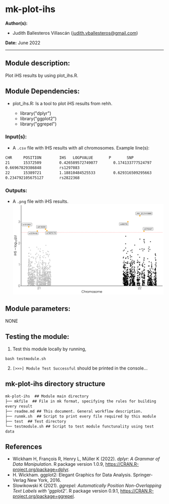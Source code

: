 # mk-plot-ihs
**Author(s):**

* Judith Ballesteros Villascán (judith.vballesteros@gmail.com)

**Date:** June 2022

---

## Module description:
Plot iHS results by using plot_ihs.R.

## Module Dependencies:
* plot_ihs.R: Is a tool to plot iHS results from rehh.

    * library("dplyr")
    * library("ggplot2")
    * library("ggrepel")

### Input(s):

* A `.csv` file with IHS results with all chromosomes. 
Example line(s):
```
CHR     POSITION        IHS   LOGPVALUE       P       SNP
21      15372509        0.426589572749077       0.174133777524797       0.66967829386848        rs1297083
22      15389721        1.18810484525533        0.629316509295663       0.234792105675127       rs2822368
```

### Outputs:

* A `.png` file with iHS results.
![Example of iHS plot](../../dev_notes/ihs_results.png)

## Module parameters:
NONE

## Testing the module:

1. Test this module locally by running,
```
bash testmodule.sh
```

2. `[>>>] Module Test Successful` should be printed in the console...

## mk-plot-ihs directory structure

````
mk-plot-ihs  ## Module main directory
├── mkfile  ## File in mk format, specifying the rules for building every result
├── readme.md ## This document. General workflow description.
├── runmk.sh  ## Script to print every file required by this module
├── test  ## Test directory
└── testmodule.sh ## Script to test module functunality using test data

````
## References
* Wickham H, François R, Henry L, Müller K (2022). _dplyr: A
  Grammar of Data Manipulation_. R package version 1.0.9,
  <https://CRAN.R-project.org/package=dplyr>.
* H. Wickham. ggplot2: Elegant Graphics for Data Analysis.
  Springer-Verlag New York, 2016.
* Slowikowski K (2021). _ggrepel: Automatically Position
  Non-Overlapping Text Labels with 'ggplot2'_. R package
  version 0.9.1, <https://CRAN.R-project.org/package=ggrepel>.